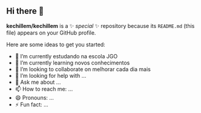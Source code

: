 ## Hi there 👋


**kechillem/kechillem** is a ✨ _special_ ✨ repository because its `README.md` (this file) appears on your GitHub profile.

Here are some ideas to get you started:

- 🔭 I’m currently estudando na escola JGO
- 🌱 I’m currently learning novos conhecimentos
- 👯 I’m looking to collaborate on melhorar cada dia mais
- 🤔 I’m looking for help with ...
- 💬 Ask me about ...
- 📫 How to reach me: ...
- 😄 Pronouns: ...
- ⚡ Fun fact: ...

